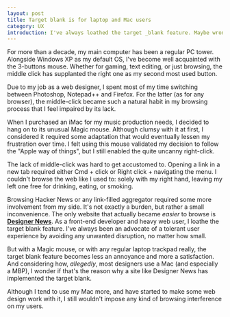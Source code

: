 ```yaml
---
layout: post
title: Target blank is for laptop and Mac users
category: UX
introduction: I've always loathed the target _blank feature. Maybe wrongly so.
---
```


For more than a decade, my main computer has been a regular PC tower. Alongside Windows XP as my default OS, I've become well acquainted with the 3-buttons mouse. Whether for gaming, text editing, or just browsing, the middle click has supplanted the right one as my second most used button.

Due to my job as a web designer, I spent most of my time switching between Photoshop, Notepad++ and Firefox. For the latter (as for any browser), the middle-click became such a natural habit in my browsing process that I feel impaired by its lack.

When I purchased an iMac for my music production needs, I decided to hang on to its unusual Magic mouse. Although clumsy with it at first, I considered it required some adaptation that would eventually lessen my frustration over time. I felt using this mouse validated my decision to follow the "Apple way of things", but I still enabled the quite uncanny right-click.

The lack of middle-click was hard to get accustomed to. Opening a link in a new tab required either Cmd + click or Right click + navigating the menu. I couldn't browse the web like I used to: solely with my right hand, leaving my left one free for drinking, eating, or smoking.

Browsing Hacker News or any link-filled aggregator required some more involvement from my side. It's not exactly a burden, but rather a small inconvenience. The only website that actually became *easier* to browse is [**Designer News**](https://news.layervault.com/). As a front-end developer and heavy web user, I loathe the target blank feature. I've always been an advocate of a tolerant user experience by avoiding any unwanted disruption, no matter how small.

But with a Magic mouse, or with any regular laptop trackpad really, the target blank feature becomes less an annoyance and more a satisfaction. And considering how, *allegedly*, most designers use a Mac (and especially a MBP), I wonder if that's the reason why a site like Designer News has implemented the target blank.

Although I tend to use my Mac more, and have started to make some web design work with it, I still wouldn't impose any kind of browsing interference on my users.
